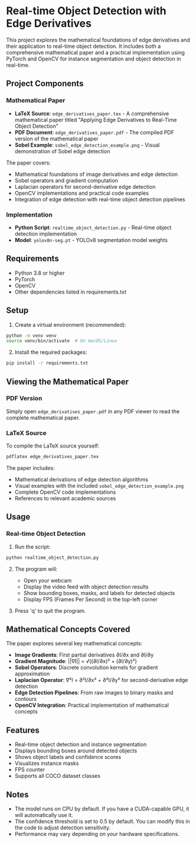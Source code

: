 # Real-time Object Detection with Edge Derivatives

This project explores the mathematical foundations of edge derivatives and their application to real-time object detection. It includes both a comprehensive mathematical paper and a practical implementation using PyTorch and OpenCV for instance segmentation and object detection in real-time.

## Project Components

### Mathematical Paper
- **LaTeX Source**: `edge_derivatives_paper.tex` - A comprehensive mathematical paper titled "Applying Edge Derivatives to Real-Time Object Detection"
- **PDF Document**: `edge_derivatives_paper.pdf` - The compiled PDF version of the mathematical paper
- **Sobel Example**: `sobel_edge_detection_example.png` - Visual demonstration of Sobel edge detection

The paper covers:
- Mathematical foundations of image derivatives and edge detection
- Sobel operators and gradient computation
- Laplacian operators for second-derivative edge detection
- OpenCV implementations and practical code examples
- Integration of edge detection with real-time object detection pipelines

### Implementation
- **Python Script**: `realtime_object_detection.py` - Real-time object detection implementation
- **Model**: `yolov8n-seg.pt` - YOLOv8 segmentation model weights

## Requirements

- Python 3.8 or higher
- PyTorch
- OpenCV
- Other dependencies listed in requirements.txt

## Setup

1. Create a virtual environment (recommended):
```bash
python -m venv venv
source venv/bin/activate  # On macOS/Linux
```

2. Install the required packages:
```bash
pip install -r requirements.txt
```

## Viewing the Mathematical Paper

### PDF Version
Simply open `edge_derivatives_paper.pdf` in any PDF viewer to read the complete mathematical paper.

### LaTeX Source
To compile the LaTeX source yourself:
```bash
pdflatex edge_derivatives_paper.tex
```

The paper includes:
- Mathematical derivations of edge detection algorithms
- Visual examples with the included `sobel_edge_detection_example.png`
- Complete OpenCV code implementations
- References to relevant academic sources

## Usage

### Real-time Object Detection
1. Run the script:
```bash
python realtime_object_detection.py
```

2. The program will:
   - Open your webcam
   - Display the video feed with object detection results
   - Show bounding boxes, masks, and labels for detected objects
   - Display FPS (Frames Per Second) in the top-left corner

3. Press 'q' to quit the program.

## Mathematical Concepts Covered

The paper explores several key mathematical concepts:

- **Image Gradients**: First partial derivatives ∂I/∂x and ∂I/∂y
- **Gradient Magnitude**: ||∇I|| = √((∂I/∂x)² + (∂I/∂y)²)
- **Sobel Operators**: Discrete convolution kernels for gradient approximation
- **Laplacian Operator**: ∇²I = ∂²I/∂x² + ∂²I/∂y² for second-derivative edge detection
- **Edge Detection Pipelines**: From raw images to binary masks and contours
- **OpenCV Integration**: Practical implementation of mathematical concepts

## Features

- Real-time object detection and instance segmentation
- Displays bounding boxes around detected objects
- Shows object labels and confidence scores
- Visualizes instance masks
- FPS counter
- Supports all COCO dataset classes

## Notes

- The model runs on CPU by default. If you have a CUDA-capable GPU, it will automatically use it.
- The confidence threshold is set to 0.5 by default. You can modify this in the code to adjust detection sensitivity.
- Performance may vary depending on your hardware specifications. 